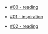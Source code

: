 
- [#00 - reading](./00-note.html)

- [#01 - inspiration](./01-inspiration.html)

- [#02 - reading](./02-reading.html)
